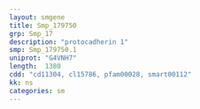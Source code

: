 ```yaml
---
layout: smgene
title: Smp_179750
grp: Smp_17
description: "protocadherin 1"
smp: Smp_179750.1
uniprot: "G4VNH7"
length:  1380
cdd: "cd11304, cl15786, pfam00028, smart00112"
kk: ns
categories: sm
---
```

